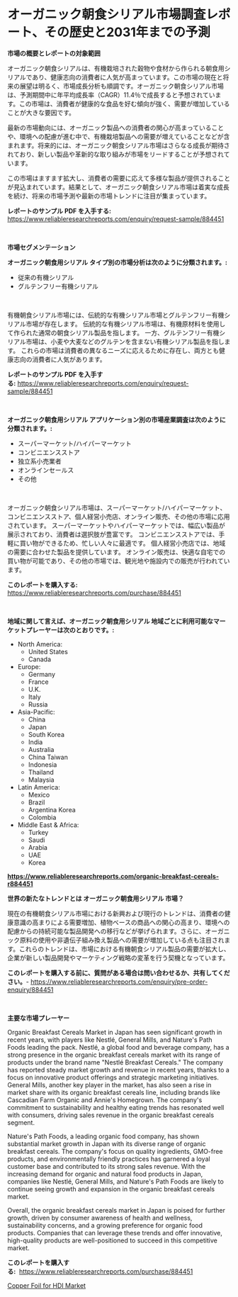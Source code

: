 <p><h1>オーガニック朝食シリアル市場調査レポート、その歴史と2031年までの予測</h1></p><p><strong>市場の概要とレポートの対象範囲</strong></p>
<p><p>オーガニック朝食シリアルは、有機栽培された穀物や食材から作られる朝食用シリアルであり、健康志向の消費者に人気が高まっています。この市場の現在と将来の展望は明るく、市場成長分析も順調です。オーガニック朝食シリアル市場は、予測期間中に年平均成長率（CAGR）11.4％で成長すると予想されています。この市場は、消費者が健康的な食品を好む傾向が強く、需要が増加していることが大きな要因です。</p><p>最新の市場動向には、オーガニック製品への消費者の関心が高まっていることや、環境への配慮が進む中で、有機栽培製品への需要が増えていることなどが含まれます。将来的には、オーガニック朝食シリアル市場はさらなる成長が期待されており、新しい製品や革新的な取り組みが市場をリードすることが予想されています。</p><p>この市場はますます拡大し、消費者の需要に応えて多様な製品が提供されることが見込まれています。結果として、オーガニック朝食シリアル市場は着実な成長を続け、将来の市場予測や最新の市場トレンドに注目が集まっています。</p></p>
<p><strong>レポートのサンプル PDF を入手する:</strong> <a href="https://www.reliableresearchreports.com/enquiry/request-sample/884451">https://www.reliableresearchreports.com/enquiry/request-sample/884451</a></p>
<p>&nbsp;</p>
<p><strong>市場セグメンテーション</strong></p>
<p><strong>オーガニック朝食用シリアル タイプ別の市場分析は次のように分類されます。:</strong></p>
<p><ul><li>従来の有機シリアル</li><li>グルテンフリー有機シリアル</li></ul></p>
<p>&nbsp;</p>
<p><p>有機朝食シリアル市場には、伝統的な有機シリアル市場とグルテンフリー有機シリアル市場が存在します。 伝統的な有機シリアル市場は、有機原材料を使用して作られた通常の朝食シリアル製品を指します。 一方、グルテンフリー有機シリアル市場は、小麦や大麦などのグルテンを含まない有機シリアル製品を指します。 これらの市場は消費者の異なるニーズに応えるために存在し、両方とも健康志向の消費者に人気があります。</p></p>
<p><strong>レポートのサンプル PDF を入手する:</strong>&nbsp;<a href="https://www.reliableresearchreports.com/enquiry/request-sample/884451">https://www.reliableresearchreports.com/enquiry/request-sample/884451</a></p>
<p>&nbsp;</p>
<p><strong> オーガニック朝食用シリアル アプリケーション別の市場産業調査は次のように分類されます。:</strong></p>
<p><ul><li>スーパーマーケット/ハイパーマーケット</li><li>コンビニエンスストア</li><li>独立系小売業者</li><li>オンラインセールス</li><li>その他</li></ul></p>
<p>&nbsp;</p>
<p><p>オーガニック朝食シリアル市場は、スーパーマーケット/ハイパーマーケット、コンビニエンスストア、個人経営小売店、オンライン販売、その他の市場に応用されています。 スーパーマーケットやハイパーマーケットでは、幅広い製品が展示されており、消費者は選択肢が豊富です。 コンビニエンスストアでは、手軽に買い物ができるため、忙しい人々に最適です。 個人経営小売店では、地域の需要に合わせた製品を提供しています。 オンライン販売は、快適な自宅での買い物が可能であり、その他の市場では、観光地や施設内での販売が行われています。</p></p>
<p><strong>このレポートを購入する:</strong>&nbsp; <a href="https://www.reliableresearchreports.com/purchase/884451">https://www.reliableresearchreports.com/purchase/884451</a></p>
<p>&nbsp;</p>
<p><strong>地域に関して言えば、オーガニック朝食用シリアル 地域ごとに利用可能なマーケットプレーヤーは次のとおりです。:</strong></p>
<p><ul>
    <li>
        North America:
        <ul>
            <li>United States</li>
            <li>Canada</li>
        </ul>
    </li>
    <li>
        Europe:
        <ul>
            <li>Germany</li>
            <li>France</li>
            <li>U.K.</li>
            <li>Italy</li>
            <li>Russia</li>
        </ul>
    </li>
    <li>
        Asia-Pacific:
        <ul>
            <li>China</li>
            <li>Japan</li>
            <li>South Korea</li>
            <li>India</li>
            <li>Australia</li>
            <li>China Taiwan</li>
            <li>Indonesia</li>
            <li>Thailand</li>
            <li>Malaysia</li>
        </ul>
    </li>
    <li>
        Latin America:
        <ul>
            <li>Mexico</li>
            <li>Brazil</li>
            <li>Argentina Korea</li>
            <li>Colombia</li>
        </ul>
    </li>
    <li>
        Middle East & Africa:
        <ul>
            <li>Turkey</li>
            <li>Saudi</li>
            <li>Arabia</li>
            <li>UAE</li>
            <li>Korea</li>
        </ul>
    </li>
    </ul></p>
<p><strong><a href="https://www.reliableresearchreports.com/organic-breakfast-cereals-r884451">https://www.reliableresearchreports.com/organic-breakfast-cereals-r884451</a></strong>&nbsp;</p>
<p><strong>世界の新たなトレンドとは オーガニック朝食用シリアル 市場？</strong></p>
<p><p>現在の有機朝食シリアル市場における新興および現行のトレンドは、消費者の健康意識の高まりによる需要増加、植物ベースの商品への関心の高まり、環境への配慮からの持続可能な製品開発への移行などが挙げられます。さらに、オーガニック原料の使用や非遺伝子組み換え製品への需要が増加している点も注目されます。これらのトレンドは、市場における有機朝食シリアル製品の需要が拡大し、企業が新しい製品開発やマーケティング戦略の変革を行う契機となっています。</p></p>
<p><strong>このレポートを購入する前に、質問がある場合は問い合わせるか、共有してください。</strong>- <a href="https://www.reliableresearchreports.com/enquiry/pre-order-enquiry/884451">https://www.reliableresearchreports.com/enquiry/pre-order-enquiry/884451</a></p>
<p>&nbsp;</p>
<p><strong>主要な市場プレーヤー</strong></p>
<p><p>Organic Breakfast Cereals Market in Japan has seen significant growth in recent years, with players like Nestlé, General Mills, and Nature's Path Foods leading the pack. Nestlé, a global food and beverage company, has a strong presence in the organic breakfast cereals market with its range of products under the brand name "Nestlé Breakfast Cereals." The company has reported steady market growth and revenue in recent years, thanks to a focus on innovative product offerings and strategic marketing initiatives. General Mills, another key player in the market, has also seen a rise in market share with its organic breakfast cereals line, including brands like Cascadian Farm Organic and Annie's Homegrown. The company's commitment to sustainability and healthy eating trends has resonated well with consumers, driving sales revenue in the organic breakfast cereals segment.</p><p>Nature's Path Foods, a leading organic food company, has shown substantial market growth in Japan with its diverse range of organic breakfast cereals. The company's focus on quality ingredients, GMO-free products, and environmentally friendly practices has garnered a loyal customer base and contributed to its strong sales revenue. With the increasing demand for organic and natural food products in Japan, companies like Nestlé, General Mills, and Nature's Path Foods are likely to continue seeing growth and expansion in the organic breakfast cereals market.</p><p>Overall, the organic breakfast cereals market in Japan is poised for further growth, driven by consumer awareness of health and wellness, sustainability concerns, and a growing preference for organic food products. Companies that can leverage these trends and offer innovative, high-quality products are well-positioned to succeed in this competitive market.</p></p>
<p><strong>このレポートを購入する:</strong>&nbsp;&nbsp;<a href="https://www.reliableresearchreports.com/purchase/884451">https://www.reliableresearchreports.com/purchase/884451</a></p>
<p><p><a href="https://angry-finch-aaf.notion.site/Copper-Foil-for-HDI-Market-Insights-into-Market-CAGR-Market-Trends-and-Growth-Strategies-4962a37d67214caea009b3497d59a874">Copper Foil for HDI Market</a></p></p>